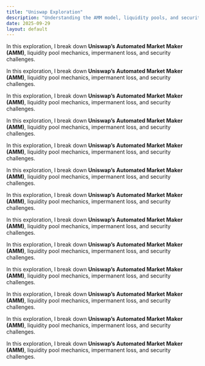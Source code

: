 ```yaml
---
title: "Uniswap Exploration"
description: "Understanding the AMM model, liquidity pools, and security aspects"
date: 2025-09-29
layout: default
---
```


In this exploration, I break down **Uniswap’s Automated Market Maker (AMM)**, liquidity pool mechanics, impermanent loss, and security challenges.

In this exploration, I break down **Uniswap’s Automated Market Maker (AMM)**, liquidity pool mechanics, impermanent loss, and security challenges.

In this exploration, I break down **Uniswap’s Automated Market Maker (AMM)**, liquidity pool mechanics, impermanent loss, and security challenges.

In this exploration, I break down **Uniswap’s Automated Market Maker (AMM)**, liquidity pool mechanics, impermanent loss, and security challenges.

In this exploration, I break down **Uniswap’s Automated Market Maker (AMM)**, liquidity pool mechanics, impermanent loss, and security challenges.

In this exploration, I break down **Uniswap’s Automated Market Maker (AMM)**, liquidity pool mechanics, impermanent loss, and security challenges.

In this exploration, I break down **Uniswap’s Automated Market Maker (AMM)**, liquidity pool mechanics, impermanent loss, and security challenges.

In this exploration, I break down **Uniswap’s Automated Market Maker (AMM)**, liquidity pool mechanics, impermanent loss, and security challenges.

In this exploration, I break down **Uniswap’s Automated Market Maker (AMM)**, liquidity pool mechanics, impermanent loss, and security challenges.

In this exploration, I break down **Uniswap’s Automated Market Maker (AMM)**, liquidity pool mechanics, impermanent loss, and security challenges.

In this exploration, I break down **Uniswap’s Automated Market Maker (AMM)**, liquidity pool mechanics, impermanent loss, and security challenges.

In this exploration, I break down **Uniswap’s Automated Market Maker (AMM)**, liquidity pool mechanics, impermanent loss, and security challenges.

In this exploration, I break down **Uniswap’s Automated Market Maker (AMM)**, liquidity pool mechanics, impermanent loss, and security challenges.

